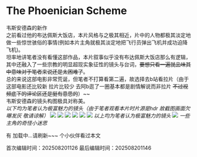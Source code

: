 # The Phoenician Scheme

韦斯安德森的新作    
之前看过他的布达佩斯大饭店，本片风格与之极其相近，片中的人物都极其淡定地做一些惊世骇俗的事情(例如本片主角就极其淡定地把飞行员弹出飞机并成功迫降飞机)。  
坦率地讲笔者没有看懂这部作品，本片叙事似乎没有布达佩斯大饭店那么有逻辑，其中还融入了一些宗教的明显超现实象征性的镜头与台词，~~要想只看一遍就品味其中意味对于笔者来说还是太困难了~~。  
总的来说这部电影非常荒诞，但笔者不打算看第二遍，故选择去b站看拉片（由于这部电影还比较新 拉片比较少 去阿b逛了一圈基本都是剧情解说而非拉片 ~~不过视频底下的评论区还是挺有意思的~~）~~     
韦斯安德森的镜头构图极具对称美。    
*以下均为笔者认为极富魅力的镜头（由于笔者观看本片时片源是hdr 故截图画面欠曝发灰 敬请谅解）*
![](/public/images/ThePhoenicianScheme1.png)
![](/public/images/ThePhoenicianScheme2.png)
![](/public/images/ThePhoenicianScheme3.png)
![](/public/images/ThePhoenicianScheme4.png)
![](/public/images/ThePhoenicianScheme6.png)
![](/public/images/ThePhoenicianScheme7.png)
*以上均为笔者认为极富魅力的镜头*
![](/public/images/ThePhoenicianScheme5.png)
*一些主角的奇怪小迷思*


有 <span id="busuanzi_page_pv">加载中...请刷新~~~</span> 个小伙伴看过本文


<!-- 文章编辑时间信息 -->
首次编辑时间：202508201126
最后编辑时间：202508201146
<!-- 编辑时间信息结束 -->